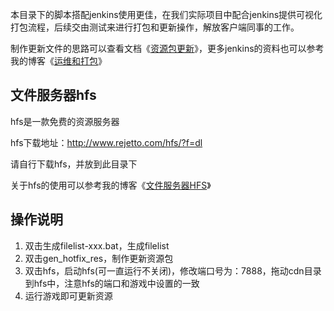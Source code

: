 本目录下的脚本搭配jenkins使用更佳，在我们实际项目中配合jenkins提供可视化打包流程，后续交由测试来进行打包和更新操作，解放客户端同事的工作。

制作更新文件的思路可以查看文档《[资源包更新](https://mr-kelly.github.io/KSFramework/advanced/autoupdate/)》，更多jenkins的资料也可以参考我的博客《[运维和打包](https://www.cnblogs.com/zhaoqingqing/tag/%E8%BF%90%E7%BB%B4%E5%92%8C%E6%89%93%E5%8C%85/)》

## 文件服务器hfs

hfs是一款免费的资源服务器
	
hfs下载地址：http://www.rejetto.com/hfs/?f=dl

请自行下载hfs，并放到此目录下
	
关于hfs的使用可以参考我的博客《[文件服务器HFS](https://www.cnblogs.com/zhaoqingqing/p/9173317.html)》

## 操作说明

1. 双击生成filelist-xxx.bat，生成filelist
2. 双击gen_hotfix_res，制作更新资源包
3. 双击hfs，启动hfs(可一直运行不关闭)，修改端口号为：7888，拖动cdn目录到hfs中，注意hfs的端口和游戏中设置的一致
4. 运行游戏即可更新资源

